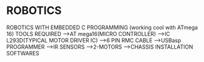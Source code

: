 # ROBOTICS
ROBOTICS  WITH EMBEDDED C PROGRAMMING (working cool with ATmega 16)
TOOLS REQUIRED 
-->AT mega16(MICRO CONTROLLER)
-->IC L293D(TYPICAL MOTOR DRIVER IC)
-->6 PIN RMC CABLE
-->USBasp PROGRAMMER
-->IR SENSORS
-->2-MOTORS
-->CHASSIS
INSTALLATION SOFTWARES
